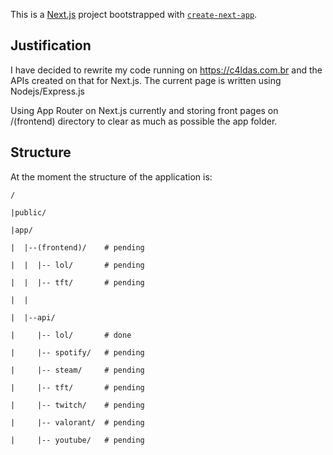 This is a [Next.js](https://nextjs.org/) project bootstrapped with [`create-next-app`](https://github.com/vercel/next.js/tree/canary/packages/create-next-app).

## Justification

I have decided to rewrite my code running on https://c4ldas.com.br and the APIs created on that for Next.js. The current page is written using Nodejs/Express.js

Using App Router on Next.js currently and storing front pages on /(frontend) directory to clear as much as possible the app folder.


## Structure

At the moment the structure of the application is:

```
/

|public/

|app/

|  |--(frontend)/    # pending

|  |  |-- lol/       # pending

|  |  |-- tft/       # pending

|  | 

|  |--api/

|     |-- lol/       # done

|     |-- spotify/   # pending

|     |-- steam/     # pending

|     |-- tft/       # pending

|     |-- twitch/    # pending

|     |-- valorant/  # pending

|     |-- youtube/   # pending

```